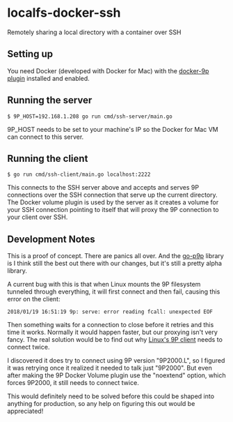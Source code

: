 # localfs-docker-ssh
Remotely sharing a local directory with a container over SSH

## Setting up

You need Docker (developed with Docker for Mac) with the [docker-9p plugin](https://github.com/progrium/docker-9p)
installed and enabled.

## Running the server

```
$ 9P_HOST=192.168.1.208 go run cmd/ssh-server/main.go
```

9P_HOST needs to be set to your machine's IP so the Docker for Mac VM
can connect to this server.

## Running the client

```
$ go run cmd/ssh-client/main.go localhost:2222
```

This connects to the SSH server above and accepts and serves 9P connections
over the SSH connection that serve up the current directory. The Docker volume
plugin is used by the server as it creates a volume for your SSH connection pointing
to itself that will proxy the 9P connection to your client over SSH.

## Development Notes

This is a proof of concept. There are panics all over. And the [go-p9p](https://github.com/progrium/go-p9p) library
is I think still the best out there with our changes, but it's still a pretty
alpha library.

A current bug with this is that when Linux mounts the 9P filesystem tunneled
through everything, it will first connect and then fail, causing this error on
the client:
```
2018/01/19 16:51:19 9p: serve: error reading fcall: unexpected EOF
```
Then something waits for a connection to close before it retries and this time
it works. Normally it would happen faster, but our proxying isn't very fancy.
The real solution would be to find out why [Linux's 9P client](https://landley.net/kdocs/Documentation/filesystems/9p.txt) needs to connect
twice.

I discovered it does try to connect using 9P version "9P2000.L", so I figured
it was retrying once it realized it needed to talk just "9P2000". But even
after making the 9P Docker Volume plugin use the "noextend" option, which forces
9P2000, it still needs to connect twice.

This would definitely need to be solved before this could be shaped into anything
for production, so any help on figuring this out would be appreciated!

